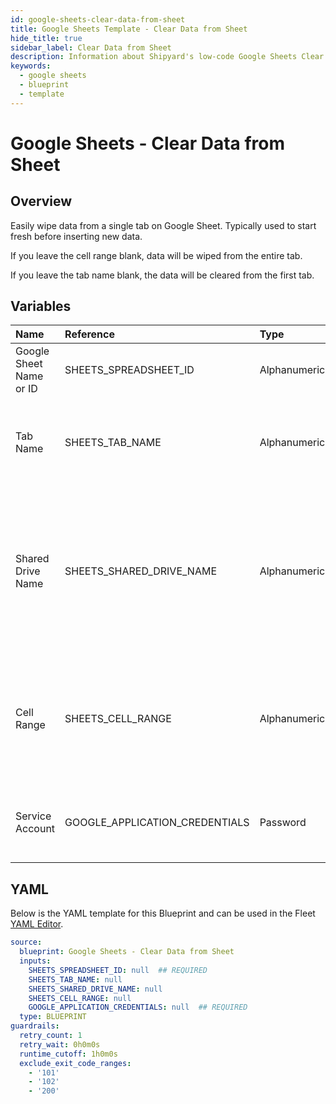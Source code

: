 ```yaml
---
id: google-sheets-clear-data-from-sheet
title: Google Sheets Template - Clear Data from Sheet
hide_title: true
sidebar_label: Clear Data from Sheet
description: Information about Shipyard's low-code Google Sheets Clear Data from Sheet blueprint. Easily wipe data from a Google Sheet so you can start fresh before inserting data.
keywords:
  - google sheets
  - blueprint
  - template
---
```


# Google Sheets - Clear Data from Sheet



## Overview

Easily wipe data from a single tab on Google Sheet. Typically used to start fresh before inserting new data.

If you leave the cell range blank, data will be wiped from the entire tab.

If you leave the tab name blank, the data will be cleared from the first tab.

## Variables

| Name | Reference | Type | Required | Default | Options | Description             |
|:-----|:----------|:-----|:---------|:--------|:--------|:------------------------|
| Google Sheet Name or ID | SHEETS_SPREADSHEET_ID | Alphanumeric | :white_check_mark: | - | - | Name or ID of the sheet to clear data from. |
| Tab Name | SHEETS_TAB_NAME | Alphanumeric | :heavy_minus_sign: | - | - | Name of the tab in the sheet to clear data from. This field is case sensitive. |
| Shared Drive Name | SHEETS_SHARED_DRIVE_NAME | Alphanumeric | :heavy_minus_sign: | - | - | Name of the Shared Drive the sheet exists in. This field is case sensitive. Leave blank if the file does not exist in a Shared Drive. |
| Cell Range | SHEETS_CELL_RANGE | Alphanumeric | :heavy_minus_sign: | - | - | Range to clear data from in the sheet formatted as `A1:B10`. If left blank the entire tab will be cleared. |
| Service Account | GOOGLE_APPLICATION_CREDENTIALS | Password | :white_check_mark: | - | - | JSON from a Google Cloud Service account key. |




## YAML

Below is the YAML template for this Blueprint and can be used in the
Fleet [YAML Editor](../../reference/fleets/yaml-editor.md).

```yaml
source:
  blueprint: Google Sheets - Clear Data from Sheet
  inputs:
    SHEETS_SPREADSHEET_ID: null  ## REQUIRED
    SHEETS_TAB_NAME: null
    SHEETS_SHARED_DRIVE_NAME: null
    SHEETS_CELL_RANGE: null
    GOOGLE_APPLICATION_CREDENTIALS: null  ## REQUIRED
  type: BLUEPRINT
guardrails:
  retry_count: 1
  retry_wait: 0h0m0s
  runtime_cutoff: 1h0m0s
  exclude_exit_code_ranges:
    - '101'
    - '102'
    - '200'
 ```


